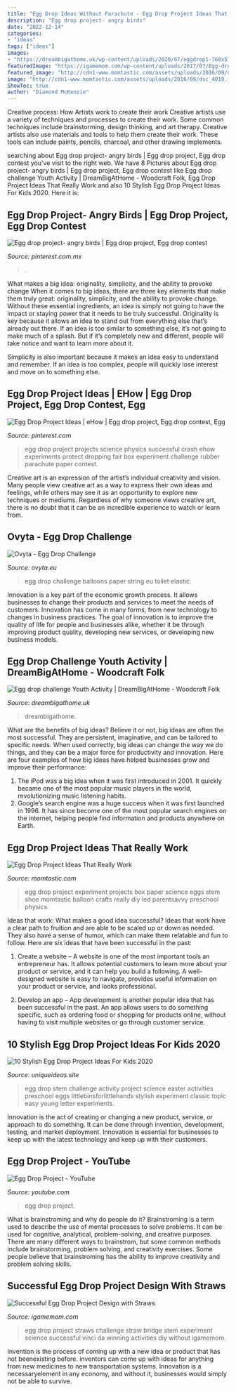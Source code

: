 ```yaml
---
title: "Egg Drop Ideas Without Parachute - Egg Drop Project Ideas That Really Work"
description: "Egg drop project- angry birds"
date: "2022-12-14"
categories:
- "ideas"
tags: ["ideas"]
images:
- "https://dreambigathome.uk/wp-content/uploads/2020/07/eggdrop1-768x576.jpg"
featuredImage: "https://igamemom.com/wp-content/uploads/2017/07/Egg-drop-project-science-design-experiment-with-straw.jpg"
featured_image: "http://cdn1-www.momtastic.com/assets/uploads/2016/09/dsc_4019.jpg"
image: "http://cdn1-www.momtastic.com/assets/uploads/2016/09/dsc_4019.jpg"
ShowToc: true
author: "Diamond McKenzie"
---
```



Creative process: How Artists work to create their work
Creative artists use a variety of techniques and processes to create their work. Some common techniques include brainstorming, design thinking, and art therapy. Creative artists also use materials and tools to help them create their work. These tools can include paints, pencils, charcoal, and other drawing implements.

	

		
searching about Egg drop project- angry birds | Egg drop project, Egg drop contest you've visit to the right web. We have 8 Pictures about Egg drop project- angry birds | Egg drop project, Egg drop contest like Egg drop challenge Youth Activity | DreamBigAtHome - Woodcraft Folk, Egg Drop Project Ideas That Really Work and also 10 Stylish Egg Drop Project Ideas For Kids 2020. Here it is:
		
    
## Egg Drop Project- Angry Birds | Egg Drop Project, Egg Drop Contest

<img loading=lazy src="https://i.pinimg.com/originals/00/82/65/00826510299cfe4f05d22d6e3ee88f44.jpg" onerror="this.onerror=null;this.src='https://tse1.mm.bing.net/th?id=OIP.jxdMGNT7aYvLgzbX6W55OgHaJ4&amp;pid=15.1';" alt="Egg drop project- angry birds | Egg drop project, Egg drop contest">

_Source: pinterest.com.mx_

>. 

	

What makes a big idea: originality, simplicity, and the ability to provoke change
When it comes to big ideas, there are three key elements that make them truly great: originality, simplicity, and the ability to provoke change. Without these essential ingredients, an idea is simply not going to have the impact or staying power that it needs to be truly successful.
 Originality is key because it allows an idea to stand out from everything else that’s already out there. If an idea is too similar to something else, it’s not going to make much of a splash. But if it’s completely new and different, people will take notice and want to learn more about it.

Simplicity is also important because it makes an idea easy to understand and remember. If an idea is too complex, people will quickly lose interest and move on to something else.

    
## Egg Drop Project Ideas | EHow | Egg Drop Project, Egg Drop Contest, Egg

<img loading=lazy src="https://i.pinimg.com/originals/5a/3e/8b/5a3e8b400bdb8576c8b03991171b0494.jpg" onerror="this.onerror=null;this.src='https://tse4.mm.bing.net/th?id=OIP.jAU0ydzVe3tv36gMz-RPWgHaE8&amp;pid=15.1';" alt="Egg Drop Project Ideas | eHow | Egg drop project, Egg drop contest, Egg">

_Source: pinterest.com_

>egg drop project projects science physics successful crash ehow experiments protect dropping fair box experiment challenge rubber parachute paper contest. 

	

Creative art is an expression of the artist’s individual creativity and vision. Many people view creative art as a way to express their own ideas and feelings, while others may see it as an opportunity to explore new techniques or mediums. Regardless of why someone views creative art, there is no doubt that it can be an incredible experience to watch or learn from.

    
## Ovyta - Egg Drop Challenge

<img loading=lazy src="https://www.ovyta.eu/media/k2/items/cache/b262fcb3a88d76445a5d5d6ad933cf2d_M.jpg" onerror="this.onerror=null;this.src='https://tse2.mm.bing.net/th?id=OIP.ZZvmsP6OZJ7ce9bl5fpaRQHaE3&amp;pid=15.1';" alt="Ovyta - Egg Drop Challenge">

_Source: ovyta.eu_

>egg drop challenge balloons paper string eu toilet elastic. 

	

Innovation is a key part of the economic growth process. It allows businesses to change their products and services to meet the needs of customers. Innovation has come in many forms, from new technology to changes in business practices. The goal of innovation is to improve the quality of life for people and businesses alike, whether it be through improving product quality, developing new services, or developing new business models.

    
## Egg Drop Challenge Youth Activity | DreamBigAtHome - Woodcraft Folk

<img loading=lazy src="https://dreambigathome.uk/wp-content/uploads/2020/07/eggdrop1-768x576.jpg" onerror="this.onerror=null;this.src='https://tse2.mm.bing.net/th?id=OIP.wynYOC45RKrYZRzV9jn8rgHaFj&amp;pid=15.1';" alt="Egg drop challenge Youth Activity | DreamBigAtHome - Woodcraft Folk">

_Source: dreambigathome.uk_

>dreambigathome. 

	

What are the benefits of big ideas?
Believe it or not, big ideas are often the most successful. They are persistent, imaginative, and can be tailored to specific needs. When used correctly, big ideas can change the way we do things, and they can be a major force for productivity and innovation. Here are four examples of how big ideas have helped businesses grow and improve their performance: 
1. The iPod was a big idea when it was first introduced in 2001. It quickly became one of the most popular music players in the world, revolutionizing music listening habits. 
2. Google’s search engine was a huge success when it was first launched in 1996. It has since become one of the most popular search engines on the internet, helping people find information and products anywhere on Earth. 

    
## Egg Drop Project Ideas That Really Work

<img loading=lazy src="http://cdn1-www.momtastic.com/assets/uploads/2016/09/dsc_4019.jpg" onerror="this.onerror=null;this.src='https://tse1.mm.bing.net/th?id=OIP.FI4A18Sb4ibPUn67ccEF0gHaFj&amp;pid=15.1';" alt="Egg Drop Project Ideas That Really Work">

_Source: momtastic.com_

>egg drop project experiment projects box paper science eggs stem shoe momtastic balloon crafts really diy led parentsavvy preschool physics. 

	

Ideas that work: What makes a good idea successful?
Ideas that work have a clear path to fruition and are able to be scaled up or down as needed. They also have a sense of humor, which can make them relatable and fun to follow. Here are six ideas that have been successful in the past:
1. Create a website – A website is one of the most important tools an entrepreneur has. It allows potential customers to learn more about your product or service, and it can help you build a following. A well-designed website is easy to navigate, provides useful information on your product or service, and looks professional.

2. Develop an app – App development is another popular idea that has been successful in the past. An app allows users to do something specific, such as ordering food or shopping for products online, without having to visit multiple websites or go through customer service.

    
## 10 Stylish Egg Drop Project Ideas For Kids 2020

<img loading=lazy src="https://www.uniqueideas.site/wp-content/uploads/egg-drop-activity-and-classic-stem-challenge-for-kids-egg-drop-1.jpg" onerror="this.onerror=null;this.src='https://tse1.mm.bing.net/th?id=OIP.kdt_HhIswsSyVq8p4ZevbQHaMr&amp;pid=15.1';" alt="10 Stylish Egg Drop Project Ideas For Kids 2020">

_Source: uniqueideas.site_

>egg drop stem challenge activity project science easter activities preschool eggs littlebinsforlittlehands stylish experiment classic topic easy young letter experiments. 

	

Innovation is the act of creating or changing a new product, service, or approach to do something. It can be done through invention, development, testing, and market deployment. Innovation is essential for businesses to keep up with the latest technology and keep up with their customers.

    
## Egg Drop Project - YouTube

<img loading=lazy src="https://i.ytimg.com/vi/slveff0rv1U/maxresdefault.jpg" onerror="this.onerror=null;this.src='https://tse1.mm.bing.net/th?id=OIP.i73ECPZioPjg0qAWyaphGQHaEK&amp;pid=15.1';" alt="Egg Drop Project - YouTube">

_Source: youtube.com_

>egg drop project. 

	

What is brainstroming and why do people do it?
Brainstroming is a term used to describe the use of mental processes to solve problems. It can be used for cognitive, analytical, problem-solving, and creative purposes. There are many different ways to brainstrom, but some common methods include brainstorming, problem solving, and creativity exercises. Some people believe that brainstroming has the ability to improve creativity and problem solving skills.

    
## Successful Egg Drop Project Design With Straws

<img loading=lazy src="https://igamemom.com/wp-content/uploads/2017/07/Egg-drop-project-science-design-experiment-with-straw.jpg" onerror="this.onerror=null;this.src='https://tse3.mm.bing.net/th?id=OIP.e9PhsIftgytN0dgcVtu9FAHaDn&amp;pid=15.1';" alt="Successful Egg Drop Project Design with Straws">

_Source: igamemom.com_

>egg drop project straws challenge straw bridge stem experiment science successful vinci da winning activities diy without igamemom. 

	

Invention is the process of coming up with a new idea or product that has not beenexisting before. inventors can come up with ideas for anything from new medicines to new transportation systems. Innovation is a necessaryelement in any economy, and without it, businesses would simply not be able to survive.

